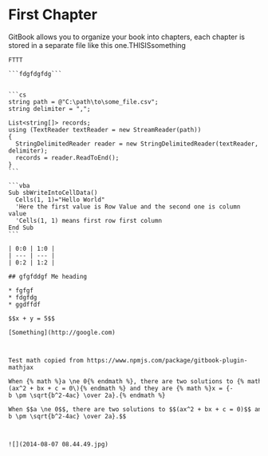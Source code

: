 # First Chapter

GitBook allows you to organize your book into chapters, each chapter is stored in a separate file like this one.THISISsomething

``````NDHRBFJRNF
FTTT

```fdgfdgfdg```


```cs
string path = @"C:\path\to\some_file.csv";
string delimiter = ",";

List<string[]> records;
using (TextReader textReader = new StreamReader(path))
{
  StringDelimitedReader reader = new StringDelimitedReader(textReader, delimiter);
  records = reader.ReadToEnd();
}
```

```vba
Sub sbWriteIntoCellData()
  Cells(1, 1)="Hello World"
  'Here the first value is Row Value and the second one is column value 
  'Cells(1, 1) means first row first column
End Sub
```

| 0:0 | 1:0 |
| --- | --- |
| 0:2 | 1:2 |

## gfgfddgf Me heading

* fgfgf
* fdgfdg
* ggdffdf

$$x + y = 5$$

[Something](http://google.com)



Test math copied from https://www.npmjs.com/package/gitbook-plugin-mathjax 

When {% math %}a \ne 0{% endmath %}, there are two solutions to {% math %}\(ax^2 + bx + c = 0\){% endmath %} and they are {% math %}x = {-b \pm \sqrt{b^2-4ac} \over 2a}.{% endmath %}

When $$a \ne 0$$, there are two solutions to $$(ax^2 + bx + c = 0)$$ and they are $$x = {-b \pm \sqrt{b^2-4ac} \over 2a}.$$



![](2014-08-07 08.44.49.jpg)

